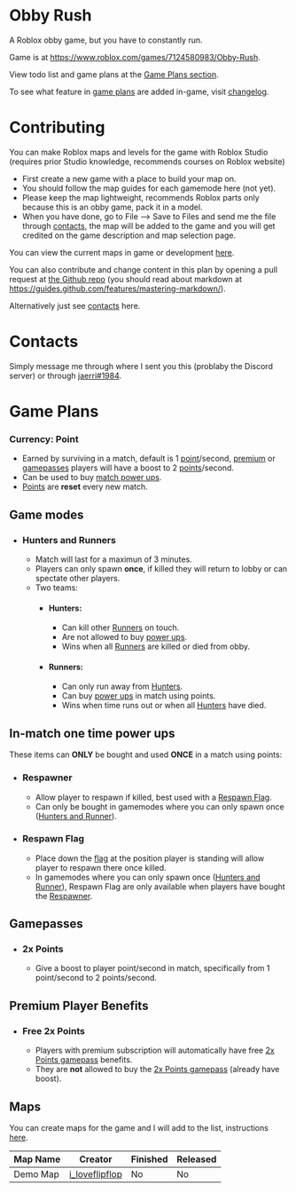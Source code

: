 # Obby Rush

A Roblox obby game, but you have to constantly run.

Game is at https://www.roblox.com/games/7124580983/Obby-Rush.

View todo list and game plans at the [Game Plans section](#game-plans).

To see what feature in [game plans](#game-plan) are added in-game, visit [changelog](CHANGELOG.md).

# Contributing

You can make Roblox maps and levels for the game with Roblox Studio (requires prior Studio knowledge, recommends courses on Roblox website) 
- First create a new game with a place to build your map on.
- You should follow the map guides for each gamemode here (not yet).
- Please keep the map lightweight, recommends Roblox parts only because this is an obby game, pack it in a model.
- When you have done, go to File --> Save to Files and send me the file through [contacts](#contacts), the map will be added to the game and you will get credited on the game description and map selection page.

You can view the current maps in game or development [here](#maps).

You can also contribute and change content in this plan by opening a pull request at [the Github repo](https://github.com/FuniJaerri/FuniJaerri/) (you should read about markdown at https://guides.github.com/features/mastering-markdown/).

Alternatively just see [contacts](#contacts) here.

# Contacts

Simply message me through where I sent you this (problaby the Discord server) or through [jaerri#1984](https://discord.com/users/679948431103492098).

# Game Plans

### Currency: Point

- Earned by surviving in a match, default is 1 [point](#currency-point)/second, [premium](#free-2x-points) or [gamepasses](#2x-points) players will have a boost to 2 [points](#currency-point)/second.
- Can be used to buy [match power ups](#in-match-one-time-power-ups).
- [Points](#currency-point) are **reset** every new match.

## Game modes

- ### Hunters and Runners 
    - Match will last for a maximun of 3 minutes.
    - Players can only spawn **once**, if killed they will return to lobby or can spectate other players.
    - Two teams:
        - #### Hunters: 
            - Can kill other [Runners](#runners) on touch.
            - Are not allowed to buy [power ups](#in-match-one-time-power-ups).
            - Wins when all [Runners](#runners) are killed or died from obby.
        - #### Runners: 
            - Can only run away from [Hunters](#hunters).
            - Can buy [power ups](#in-match-one-time-power-ups) in match using points.
            - Wins when time runs out or when all [Hunters](#hunters) have died.

## In-match one time power ups 

These items can **ONLY** be bought and used **ONCE** in a match using points:

- ### Respawner
    - Allow player to respawn if killed, best used with a [Respawn Flag](#respawn-flag).
    - Can only be bought in gamemodes where you can only spawn once ([Hunters and Runner](#hunters-and-runners)).

- ### Respawn Flag
    - Place down the [flag](#respawn-flag) at the position player is standing will allow player to respawn there once killed.
    - In gamemodes where you can only spawn once ([Hunters and Runner](#hunters-and-runners)), Respawn Flag are only available when players have bought the [Respawner](#respawner).
    
## Gamepasses

- ### 2x Points
    -  Give a boost to player point/second in match, specifically from 1 point/second to 2 points/second.

## Premium Player Benefits

- ### Free 2x Points
    - Players with premium subscription will automatically have free [2x Points gamepass](#2x-points) benefits.
    - They are **not** allowed to buy the [2x Points gamepass](#2x-points) (already have boost).

## Maps

You can create maps for the game and I will add to the list, instructions [here](#contributing).

Map Name            | Creator           | Finished | Released
------------------- | ----------------- | -------- | --------
Demo Map            | [i_loveflipflop]  | No       | No
          
[i_loveflipflop]: https://www.roblox.com/users/1415347123/profile

